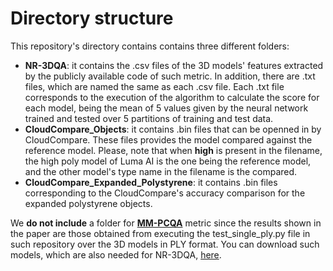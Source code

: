 # Directory structure
This repository's directory contains contains three different folders:
- **NR-3DQA**: it contains the .csv files of the 3D models' features extracted by the publicly available code of such metric. In addition, there are .txt files, which are named the same as each .csv file. Each .txt file corresponds to the execution of the algorithm to calculate the score for each model, being the mean of 5 values given by the neural network trained and tested over 5 partitions of training and test data.
- **CloudCompare_Objects**: it contains .bin files that can be openned in by CloudCompare. These files provides the model compared against the reference model. Please, note that when **high** is present in the filename, the high poly model of Luma AI is the one being the reference model, and the other model's type name in the filename is the compared.
- **CloudCompare_Expanded_Polystyrene**: it contains .bin files corresponding to the CloudCompare's accuracy comparison for the expanded polystyrene objects.

We **do not include** a folder for [**MM-PCQA**](https://github.com/zzc-1998/MM-PCQA) metric since the results shown in the paper are those obtained from executing the test_single_ply.py file in such repository over the 3D models in PLY format. You can download such models, which are also needed for NR-3DQA, [here](https://drive.google.com/file/d/1BOtD1k-C_q9K5m9WUMGRFVMVDDqjoVvG/view?usp=drive_link).

